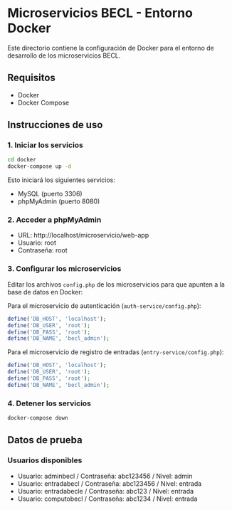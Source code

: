 # Microservicios BECL - Entorno Docker

Este directorio contiene la configuración de Docker para el entorno de desarrollo de los microservicios BECL.

## Requisitos

- Docker
- Docker Compose

## Instrucciones de uso

### 1. Iniciar los servicios

```bash
cd docker
docker-compose up -d
```

Esto iniciará los siguientes servicios:
- MySQL (puerto 3306)
- phpMyAdmin (puerto 8080)

### 2. Acceder a phpMyAdmin

- URL: http://localhost/microservicio/web-app
- Usuario: root
- Contraseña: root

### 3. Configurar los microservicios

Editar los archivos `config.php` de los microservicios para que apunten a la base de datos en Docker:

Para el microservicio de autenticación (`auth-service/config.php`):
```php
define('DB_HOST', 'localhost');
define('DB_USER', 'root');
define('DB_PASS', 'root');
define('DB_NAME', 'becl_admin');
```

Para el microservicio de registro de entradas (`entry-service/config.php`):
```php
define('DB_HOST', 'localhost');
define('DB_USER', 'root');
define('DB_PASS', 'root');
define('DB_NAME', 'becl_admin');
```

### 4. Detener los servicios

```bash
docker-compose down
```

## Datos de prueba

### Usuarios disponibles

- Usuario: adminbecl / Contraseña: abc123456 / Nivel: admin
- Usuario: entradabecl / Contraseña: abc123456 / Nivel: entrada
- Usuario: entradabecle / Contraseña: abc123 / Nivel: entrada
- Usuario: computobecl / Contraseña: abc1234 / Nivel: entrada 